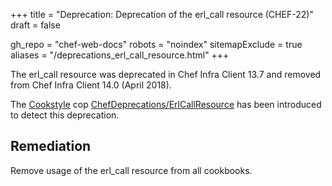 +++
title = "Deprecation: Deprecation of the erl_call resource (CHEF-22)"
draft = false

gh_repo = "chef-web-docs"
robots = "noindex"
sitemapExclude = true
aliases = "/deprecations_erl_call_resource.html"
+++

The erl_call resource was deprecated in Chef Infra Client 13.7 and removed
from Chef Infra Client 14.0 (April 2018).

The [Cookstyle](/workstation/cookstyle/) cop
[ChefDeprecations/ErlCallResource](https://github.com/chef/cookstyle/blob/main/docs/cops_chefdeprecations.md#chefdeprecationserlcallresource)
has been introduced to detect this deprecation.

## Remediation

Remove usage of the erl_call resource from all cookbooks.
